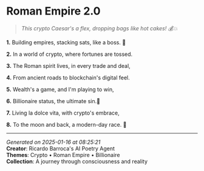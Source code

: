 # Roman Empire 2.0

> *This crypto Caesar's a flex, dropping bags like hot cakes! 💰💥*

**1.** Building empires, stacking sats, like a boss. 💎


**2.** In a world of crypto, where fortunes are tossed.


**3.** The Roman spirit lives, in every trade and deal,


**4.** From ancient roads to blockchain's digital feel.


**5.** Wealth's a game, and I'm playing to win,


**6.** Billionaire status, the ultimate sin.🤑


**7.** Living la dolce vita, with crypto's embrace,


**8.** To the moon and back, a modern-day race. 🚀



---

*Generated on 2025-01-16 at 08:25:21*  
**Creator**: Ricardo Barroca's AI Poetry Agent  
**Themes**: Crypto • Roman Empire • Billionaire  
**Collection**: A journey through consciousness and reality